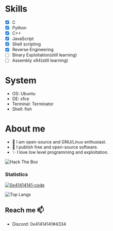 # Skills
- [x] C
- [x] Python
- [x] C++
- [x] JavaScript
- [x] Shell scripting
- [x] Reverse Engineering
- [ ] Binary Exploitation(still learning)
- [ ] Assembly x64(still learning)
# System
* OS: Ubuntu
* DE: xfce
* Terminal: Terminator
* Shell: fish

# About me 
- 🐧 I am open-source and GNU/Linux enthusiast.
- 🙈 I publish free and open-source software.
- ✨ I love low level programming and exploitation.
<img src="http://www.hackthebox.eu/badge/image/415826" alt="Hack The Box"> 


### Statistics
[![0x41414141-code](https://github-readme-stats.vercel.app/api?username=0x41414141-code&show_icons=true&theme=dark&include_all_commits=true&count_private=true)](https://github.com/0x41414141-code/github-readme-stats)

![Top Langs](https://github-readme-stats.vercel.app/api/top-langs/?username=0x41414141-code&layout=compact)
 
## Reach me 📫
 - Discord: 0x41414141#4334
